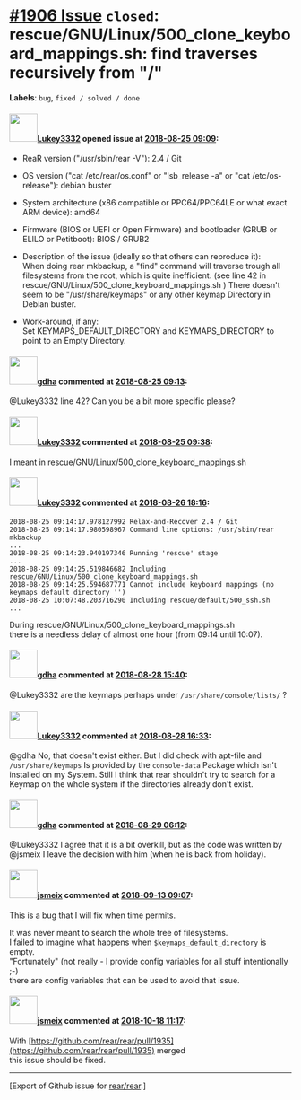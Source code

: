 [\#1906 Issue](https://github.com/rear/rear/issues/1906) `closed`: rescue/GNU/Linux/500\_clone\_keyboard\_mappings.sh: find traverses recursively from "/"
==========================================================================================================================================================

**Labels**: `bug`, `fixed / solved / done`

#### <img src="https://avatars.githubusercontent.com/u/17516425?v=4" width="50">[Lukey3332](https://github.com/Lukey3332) opened issue at [2018-08-25 09:09](https://github.com/rear/rear/issues/1906):

-   ReaR version ("/usr/sbin/rear -V"): 2.4 / Git

-   OS version ("cat /etc/rear/os.conf" or "lsb\_release -a" or "cat
    /etc/os-release"): debian buster

-   System architecture (x86 compatible or PPC64/PPC64LE or what exact
    ARM device): amd64

-   Firmware (BIOS or UEFI or Open Firmware) and bootloader (GRUB or
    ELILO or Petitboot): BIOS / GRUB2

-   Description of the issue (ideally so that others can reproduce
    it):  
    When doing rear mkbackup, a "find" command will traverse trough all
    filesystems from the root, which is quite inefficient. (see line 42
    in rescue/GNU/Linux/500\_clone\_keyboard\_mappings.sh ) There
    doesn't seem to be "/usr/share/keymaps" or any other keymap
    Directory in Debian buster.

-   Work-around, if any:  
    Set KEYMAPS\_DEFAULT\_DIRECTORY and KEYMAPS\_DIRECTORY to point to
    an Empty Directory.

#### <img src="https://avatars.githubusercontent.com/u/888633?u=cdaeb31efcc0048d3619651aa18dd4b76e636b21&v=4" width="50">[gdha](https://github.com/gdha) commented at [2018-08-25 09:13](https://github.com/rear/rear/issues/1906#issuecomment-415955519):

@Lukey3332 line 42? Can you be a bit more specific please?

#### <img src="https://avatars.githubusercontent.com/u/17516425?v=4" width="50">[Lukey3332](https://github.com/Lukey3332) commented at [2018-08-25 09:38](https://github.com/rear/rear/issues/1906#issuecomment-415956909):

I meant in rescue/GNU/Linux/500\_clone\_keyboard\_mappings.sh

#### <img src="https://avatars.githubusercontent.com/u/17516425?v=4" width="50">[Lukey3332](https://github.com/Lukey3332) commented at [2018-08-26 18:16](https://github.com/rear/rear/issues/1906#issuecomment-416058041):

    2018-08-25 09:14:17.978127992 Relax-and-Recover 2.4 / Git
    2018-08-25 09:14:17.980598967 Command line options: /usr/sbin/rear mkbackup
    ...
    2018-08-25 09:14:23.940197346 Running 'rescue' stage
    ...
    2018-08-25 09:14:25.519846682 Including rescue/GNU/Linux/500_clone_keyboard_mappings.sh
    2018-08-25 09:14:25.594687771 Cannot include keyboard mappings (no keymaps default directory '')
    2018-08-25 10:07:48.203716290 Including rescue/default/500_ssh.sh
    ...

During rescue/GNU/Linux/500\_clone\_keyboard\_mappings.sh  
there is a needless delay of almost one hour (from 09:14 until 10:07).

#### <img src="https://avatars.githubusercontent.com/u/888633?u=cdaeb31efcc0048d3619651aa18dd4b76e636b21&v=4" width="50">[gdha](https://github.com/gdha) commented at [2018-08-28 15:40](https://github.com/rear/rear/issues/1906#issuecomment-416635237):

@Lukey3332 are the keymaps perhaps under `/usr/share/console/lists/` ?

#### <img src="https://avatars.githubusercontent.com/u/17516425?v=4" width="50">[Lukey3332](https://github.com/Lukey3332) commented at [2018-08-28 16:33](https://github.com/rear/rear/issues/1906#issuecomment-416654000):

@gdha No, that doesn't exist either. But I did check with apt-file and
`/usr/share/keymaps` Is provided by the `console-data` Package which
isn't installed on my System. Still I think that rear shouldn't try to
search for a Keymap on the whole system if the directories already don't
exist.

#### <img src="https://avatars.githubusercontent.com/u/888633?u=cdaeb31efcc0048d3619651aa18dd4b76e636b21&v=4" width="50">[gdha](https://github.com/gdha) commented at [2018-08-29 06:12](https://github.com/rear/rear/issues/1906#issuecomment-416836471):

@Lukey3332 I agree that it is a bit overkill, but as the code was
written by @jsmeix I leave the decision with him (when he is back from
holiday).

#### <img src="https://avatars.githubusercontent.com/u/1788608?u=925fc54e2ce01551392622446ece427f51e2f0ce&v=4" width="50">[jsmeix](https://github.com/jsmeix) commented at [2018-09-13 09:07](https://github.com/rear/rear/issues/1906#issuecomment-420937595):

This is a bug that I will fix when time permits.

It was never meant to search the whole tree of filesystems.  
I failed to imagine what happens when `$keymaps_default_directory` is
empty.  
"Fortunately" (not really - I provide config variables for all stuff
intentionally ;-)  
there are config variables that can be used to avoid that issue.

#### <img src="https://avatars.githubusercontent.com/u/1788608?u=925fc54e2ce01551392622446ece427f51e2f0ce&v=4" width="50">[jsmeix](https://github.com/jsmeix) commented at [2018-10-18 11:17](https://github.com/rear/rear/issues/1906#issuecomment-430970482):

With
[https://github.com/rear/rear/pull/1935](https://github.com/rear/rear/pull/1935)
merged  
this issue should be fixed.

------------------------------------------------------------------------

\[Export of Github issue for
[rear/rear](https://github.com/rear/rear).\]
